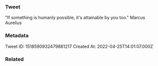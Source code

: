 ### Tweet
"If something is humanly possible, it's attainable by you too." Marcus Aurelius

### Metadata
Tweet ID: 1518590932479881217
Created At: 2022-04-25T14:01:07.000Z

### Related

